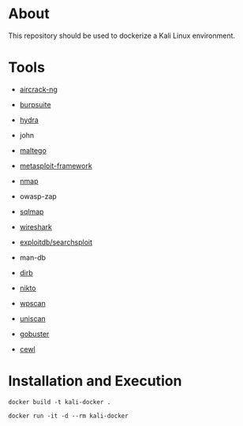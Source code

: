 # About
This repository should be used to dockerize a Kali Linux environment.

# Tools

- [aircrack-ng](https://tools.kali.org/wireless-attacks/aircrack-ng)
- [burpsuite](https://tools.kali.org/web-applications/burpsuite)
- [hydra](https://tools.kali.org/password-attacks/hydra)
- john
- [maltego](https://tools.kali.org/information-gathering/maltego-teeth)
- [metasploit-framework](https://tools.kali.org/exploitation-tools/metasploit-framework)
- [nmap](https://tools.kali.org/information-gathering/nmap)
- owasp-zap
- [sqlmap](https://tools.kali.org/vulnerability-analysis/sqlmap)
- [wireshark](https://tools.kali.org/information-gathering/wireshark)

- [exploitdb/searchsploit](https://tools.kali.org/exploitation-tools/exploitdb)
- man-db
- [dirb](https://tools.kali.org/web-applications/dirb)
- [nikto](https://tools.kali.org/information-gathering/nikto)
- [wpscan](https://tools.kali.org/web-applications/wpscan)
- [uniscan](https://tools.kali.org/web-applications/uniscan)
- [gobuster](https://tools.kali.org/web-applications/gobuster)
- [cewl](https://tools.kali.org/password-attacks/cewl)

# Installation and Execution

`docker build -t kali-docker .`

`docker run -it -d --rm kali-docker`

